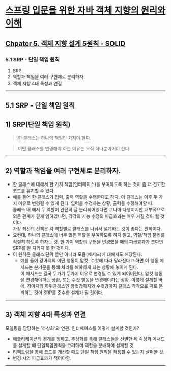 # <a href = "../README.md" target="_blank">스프링 입문을 위한 자바 객체 지향의 원리와 이해</a>
## <a href="README.md" target="_blank">Chpater 5. 객체 지향 설계 5원칙 - SOLID</a>
### 5.1 SRP - 단일 책임 원칙
1) SRP
2) 역할과 책임을 여러 구현체로 분리하자.
3) 객체 지향 4대 특성과 연결

---

## 5.1 SRP - 단일 책임 원칙

## 1) SRP(단일 책임 원칙)
> 한 클래스는 하나의 책임만 가져야 한다.

> 어떤 클래스를 변경해야 하는 이유는 오직 하나뿐이어야 한다.  

---

## 2) 역할과 책임을 여러 구현체로 분리하자.
- 한 클래스에 대해서 한 가지 책임(인터페이스)을 부여하도록 하는 것이 좀 더 견고한 코드를 유지할 수 있다.
- 예를 들어 한 클래스가 입력, 출력 역할을 수행한다고 하자. 이 클래스는 이후 두 가지 이유로 변경될 수 있게 된다. 입력을 수정하는 상황, 출력을 수정해야할 때.  
  클래스 내 에서 두 역할이 완전히 잘 분리되어있다면 그나마 다행이지만 내부적으로 의존 관계가 깊게 얽혀있다면, 각각의 기능 수정의 파급효과는 매우 커질 것이 될 것이다.  
  가장 최선의 선책은 각 역할별로 클래스를 나눠서 설계하는 것이 좋다는 원칙이다.
- 요컨대, 하나의 클래스에 너무 많은 역할을 부여하도록 하지 말고, 역할/책임 분리를 적절히 하도록 하자는 것. 한 가지 역할의 구현을 변경했을 때의 파급효과가 크다면 SRP를 잘 지키지 못 한 것이다.
- 이 원칙은 클래스 단위 뿐만 아니라 모듈(메서드)에 대해서도 해당된다.
  - 예를 들어 강아지의 어떤 행동이 암컷, 수컷에 따라 달라진다고 하면 이 행동 메서드는 분기문을 통해 처리를 해야하게 되는 상황에 놓이게 된다.  
    이 메서드는 결국 두가기 두가지 이유로 변경될 수 있게 되어버린다. 암컷 행동을 변경해야하는 상황, 또는 수컷 행동을 변경해야하는 상황. 이렇게 설계할 바에, 강아지의 하위클래스인 암컷강아지와 수컷강아지 클래스 각각으로 따로 분리하는 것이 SRP를 준수한 설계가 될 것이다.

---

## 3) 객체 지향 4대 특성과 연결
모델링을 담당하는 '추상화'와 연관. 인터페이스를 어떻게 설계할 것인가?

- 애플리케이션의 경계를 정하고, 추상화를 통해 클래스들을 선별한 뒤 속성과 메서드를 설계할 때 단일책임원칙을 고려하여 역할을 분배하여 설계할 것.
- 리팩토링을 통해 코드를 개선할 때도 단일 책임 원칙을 적용할 수 있는지 살펴볼 것.
- 변경 시의 파급효과가 적어야함.

---